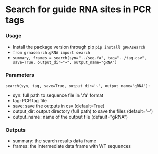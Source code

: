 # **Search for guide RNA sites in PCR tags**
### Usage
 - Install the package version through pip `pip install gRNAsearch `
 - `from grnasearch.gRNA import search`
 - `summary, frames = search(syn="../seq.fa", tag="../tag.csv", save=True, output_dir="~", output_name="gRNA")`
### Parameters 
`search(syn, tag, save=True, output_dir='~', output_name="gRNA"):`
 - syn: full path to sequence file in '.fa' format
 - tag: PCR tag file
 - save: save the outputs in csv (default=True)
 - output_dir: output directory (full path) to save the files (default='~')
 - output_name: name of the output file (default="gRNA")
### Outputs
 - summary: the search results data frame
 - frames: the intermediate data frame with WT sequences
 